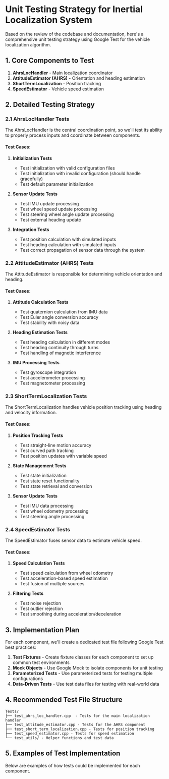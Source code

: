 # Unit Testing Strategy for Inertial Localization System

Based on the review of the codebase and documentation, here's a comprehensive unit testing strategy using Google Test for the vehicle localization algorithm.

## 1. Core Components to Test

1. **AhrsLocHandler** - Main localization coordinator
2. **AttitudeEstimator (AHRS)** - Orientation and heading estimation
3. **ShortTermLocalization** - Position tracking
4. **SpeedEstimator** - Vehicle speed estimation

## 2. Detailed Testing Strategy

### 2.1 AhrsLocHandler Tests
The AhrsLocHandler is the central coordination point, so we'll test its ability to properly process inputs and coordinate between components.

#### Test Cases:
1. **Initialization Tests**
   - Test initialization with valid configuration files
   - Test initialization with invalid configuration (should handle gracefully)
   - Test default parameter initialization

2. **Sensor Update Tests**
   - Test IMU update processing
   - Test wheel speed update processing
   - Test steering wheel angle update processing
   - Test external heading update

3. **Integration Tests**
   - Test position calculation with simulated inputs
   - Test heading calculation with simulated inputs
   - Test correct propagation of sensor data through the system

### 2.2 AttitudeEstimator (AHRS) Tests
The AttitudeEstimator is responsible for determining vehicle orientation and heading.

#### Test Cases:
1. **Attitude Calculation Tests**
   - Test quaternion calculation from IMU data
   - Test Euler angle conversion accuracy
   - Test stability with noisy data

2. **Heading Estimation Tests**
   - Test heading calculation in different modes
   - Test heading continuity through turns
   - Test handling of magnetic interference

3. **IMU Processing Tests**
   - Test gyroscope integration
   - Test accelerometer processing
   - Test magnetometer processing

### 2.3 ShortTermLocalization Tests
The ShortTermLocalization handles vehicle position tracking using heading and velocity information.

#### Test Cases:
1. **Position Tracking Tests**
   - Test straight-line motion accuracy
   - Test curved path tracking
   - Test position updates with variable speed

2. **State Management Tests**
   - Test state initialization
   - Test state reset functionality
   - Test state retrieval and conversion

3. **Sensor Update Tests**
   - Test IMU data processing
   - Test wheel odometry processing
   - Test steering angle processing

### 2.4 SpeedEstimator Tests
The SpeedEstimator fuses sensor data to estimate vehicle speed.

#### Test Cases:
1. **Speed Calculation Tests**
   - Test speed calculation from wheel odometry
   - Test acceleration-based speed estimation
   - Test fusion of multiple sources

2. **Filtering Tests**
   - Test noise rejection
   - Test outlier rejection
   - Test smoothing during acceleration/deceleration

## 3. Implementation Plan

For each component, we'll create a dedicated test file following Google Test best practices:

1. **Test Fixtures** - Create fixture classes for each component to set up common test environments
2. **Mock Objects** - Use Google Mock to isolate components for unit testing
3. **Parameterized Tests** - Use parameterized tests for testing multiple configurations
4. **Data-Driven Tests** - Use test data files for testing with real-world data

## 4. Recommended Test File Structure

```
Tests/
├── test_ahrs_loc_handler.cpp  - Tests for the main localization handler
├── test_attitude_estimator.cpp - Tests for the AHRS component
├── test_short_term_localization.cpp - Tests for position tracking
├── test_speed_estimator.cpp - Tests for speed estimation
└── test_utils/ - Helper functions and test data
```

## 5. Examples of Test Implementation

Below are examples of how tests could be implemented for each component.
